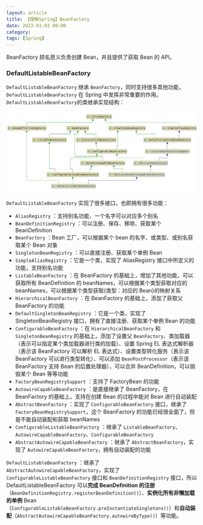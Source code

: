 ```yaml
---
layout: article  
title: 【理解Spring】BeanFactory  
date: 2022-01-03 00:00
category:  
tags: [Spring]  
---
```


BeanFactory 顾名思义负责创建 Bean，并且提供了获取 Bean 的 API。

### DefaultListableBeanFactory
`DefaultListableBeanFactory` 继承 `BeanFactory`，同时支持很多其他功能，`DefaultListableBeanFactory` 在 Spring 中发挥非常重要的作用。  
`DefaultListableBeanFactory`的类继承实现结构：

![DefaultListableBeanFactory的类继承实现结构](https://github.com/azh3ng/azh3ng.github.io/blob/master/_posts/attachments/DefaultListableBeanFactory-hierarchy.png?raw=true)

`DefaultListableBeanFactory` 实现了很多接口，也即拥有很多功能：
- `AliasRegistry` ：支持别名功能，一个名字可以对应多个别名
- `BeanDefinitionRegistry` ：可以注册、保存、移除、获取某个 BeanDefinition
- `BeanFactory` ：Bean 工厂，可以根据某个 bean 的名字、或类型、或别名获取某个 Bean 对象
- `SingletonBeanRegistry` ：可以直接注册、获取某个单例 Bean
- `SimpleAliasRegistry` ：它是一个类，实现了 AliasRegistry 接口中所定义的功能，支持别名功能
- `ListableBeanFactory` ：在 BeanFactory 的基础上，增加了其他功能，可以获取所有 BeanDefinition 的 beanNames，可以根据某个类型获取对应的 beanNames，可以根据某个类型获取{类型：对应的 Bean}的映射关系
- `HierarchicalBeanFactory` ：在 BeanFactory 的基础上，添加了获取父 BeanFactory 的功能
- `DefaultSingletonBeanRegistry` ：它是一个类，实现了 SingletonBeanRegistry 接口，拥有了直接注册、获取某个单例 Bean 的功能
- `ConfigurableBeanFactory` ：在 `HierarchicalBeanFactory` 和 `SingletonBeanRegistry` 的基础上，添加了设置父 `BeanFactory`、类加载器（表示可以指定某个类加载器进行类的加载）、设置 Spring EL 表达式解析器（表示该 BeanFactory 可以解析 EL 表达式）、设置类型转化服务（表示该 BeanFactory 可以进行类型转化）、可以添加 `BeanPostProcessor`（表示该 BeanFactory 支持 Bean 的后置处理器），可以合并 BeanDefinition，可以销毁某个 Bean 等等功能
- `FactoryBeanRegistrySupport` ：支持了 FactoryBean 的功能
- `AutowireCapableBeanFactory` ：是直接继承了 BeanFactory，在 BeanFactory 的基础上，支持在创建 Bean 的过程中能对 Bean 进行自动装配
- `AbstractBeanFactory` ：实现了 `ConfigurableBeanFactory` 接口，继承了 `FactoryBeanRegistrySupport`，这个 BeanFactory 的功能已经很全面了，但是不能自动装配和获取 beanNames
- `ConfigurableListableBeanFactory` ：继承了 `ListableBeanFactory`、`AutowireCapableBeanFactory`、`ConfigurableBeanFactory`
- `AbstractAutowireCapableBeanFactory` ：继承了 `AbstractBeanFactory`，实现了 `AutowireCapableBeanFactory`，拥有自动装配的功能

`DefaultListableBeanFactory` ：继承了 `AbstractAutowireCapableBeanFactory`，实现了 `ConfigurableListableBeanFactory` 接口和 `BeanDefinitionRegistry` 接口，所以 DefaultListableBeanFactory 可以**完成 BeanDefinition 的注册**（`BeanDefinitionRegistry.registerBeanDefinition()`）、**实例化所有非懒加载的单例** Bean（`ConfigurableListableBeanFactory.preInstantiateSingletons()`）和**自动装配**（`AbstractAutowireCapableBeanFactory.autowireByType()`）等功能。
